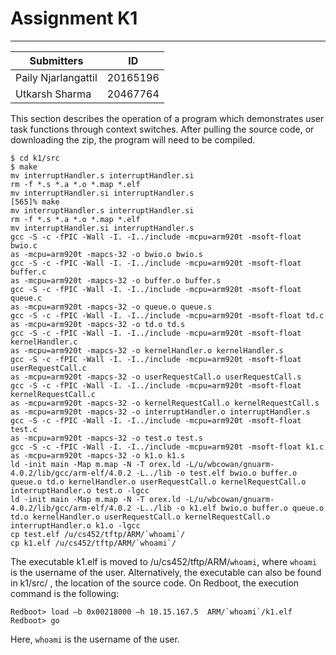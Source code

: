 # Assignment K1
____

| Submitters | ID |
| ------ | ------ |
| Paily Njarlangattil  | 20165196 |
| Utkarsh Sharma | 20467764 |

This section describes the operation of a program which demonstrates user task functions through context switches. 
After pulling the source code, or downloading the zip, the program will need to be compiled. 
```
$ cd k1/src
$ make
mv interruptHandler.s interruptHandler.si
rm -f *.s *.a *.o *.map *.elf
mv interruptHandler.si interruptHandler.s
[565]% make
mv interruptHandler.s interruptHandler.si
rm -f *.s *.a *.o *.map *.elf
mv interruptHandler.si interruptHandler.s
gcc -S -c -fPIC -Wall -I. -I../include -mcpu=arm920t -msoft-float bwio.c
as -mcpu=arm920t -mapcs-32 -o bwio.o bwio.s
gcc -S -c -fPIC -Wall -I. -I../include -mcpu=arm920t -msoft-float buffer.c
as -mcpu=arm920t -mapcs-32 -o buffer.o buffer.s
gcc -S -c -fPIC -Wall -I. -I../include -mcpu=arm920t -msoft-float queue.c
as -mcpu=arm920t -mapcs-32 -o queue.o queue.s
gcc -S -c -fPIC -Wall -I. -I../include -mcpu=arm920t -msoft-float td.c
as -mcpu=arm920t -mapcs-32 -o td.o td.s
gcc -S -c -fPIC -Wall -I. -I../include -mcpu=arm920t -msoft-float kernelHandler.c
as -mcpu=arm920t -mapcs-32 -o kernelHandler.o kernelHandler.s
gcc -S -c -fPIC -Wall -I. -I../include -mcpu=arm920t -msoft-float userRequestCall.c
as -mcpu=arm920t -mapcs-32 -o userRequestCall.o userRequestCall.s
gcc -S -c -fPIC -Wall -I. -I../include -mcpu=arm920t -msoft-float kernelRequestCall.c
as -mcpu=arm920t -mapcs-32 -o kernelRequestCall.o kernelRequestCall.s
as -mcpu=arm920t -mapcs-32 -o interruptHandler.o interruptHandler.s
gcc -S -c -fPIC -Wall -I. -I../include -mcpu=arm920t -msoft-float test.c
as -mcpu=arm920t -mapcs-32 -o test.o test.s
gcc -S -c -fPIC -Wall -I. -I../include -mcpu=arm920t -msoft-float k1.c
as -mcpu=arm920t -mapcs-32 -o k1.o k1.s
ld -init main -Map m.map -N -T orex.ld -L/u/wbcowan/gnuarm-4.0.2/lib/gcc/arm-elf/4.0.2 -L../lib -o test.elf bwio.o buffer.o queue.o td.o kernelHandler.o userRequestCall.o kernelRequestCall.o interruptHandler.o test.o -lgcc
ld -init main -Map m.map -N -T orex.ld -L/u/wbcowan/gnuarm-4.0.2/lib/gcc/arm-elf/4.0.2 -L../lib -o k1.elf bwio.o buffer.o queue.o td.o kernelHandler.o userRequestCall.o kernelRequestCall.o interruptHandler.o k1.o -lgcc
cp test.elf /u/cs452/tftp/ARM/`whoami`/
cp k1.elf /u/cs452/tftp/ARM/`whoami`/
```

The executable k1.elf is moved to /u/cs452/tftp/ARM/`whoami`, where `whoami` is the username of the user. Alternatively, the executable can also be found in  k1/src/ , the location of the source code.
On Redboot, the execution command is the following:

```
Redboot> load –b 0x00218000 –h 10.15.167.5  ARM/`whoami`/k1.elf
Redboot> go
```

Here, `whoami` is the username of the user.
